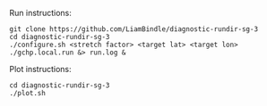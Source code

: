 Run instructions:
```
git clone https://github.com/LiamBindle/diagnostic-rundir-sg-3
cd diagnostic-rundir-sg-3
./configure.sh <stretch factor> <target lat> <target lon>
./gchp.local.run &> run.log &
```

Plot instructions:
```
cd diagnostic-rundir-sg-3
./plot.sh
```
